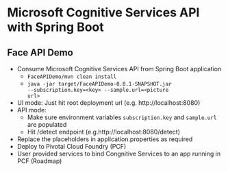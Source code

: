 # Microsoft Cognitive Services API with Spring Boot
## Face API Demo
* Consume Microsoft Cognitive Services API from Spring Boot application
  - <code>FaceAPIDemo/mvn clean install</code>
  - <code>java -jar target/FaceAPIDemo-0.0.1-SNAPSHOT.jar --subscription.key=\<key\> --sample.url=\<picture url\></code>
* UI mode: Just hit root deployment url (e.g. http://localhost:8080)
* API mode: 
  - Make sure environment variables <code>subscription.key</code> and <code>sample.url</code> are populated
  - Hit /detect endpoint (e.g.http://localhost:8080/detect)
* Replace the placeholders in application.properties as required
* Deploy to Pivotal Cloud Foundry (PCF)
* User provided services to bind Congnitive Services to an app running in PCF (Roadmap)

